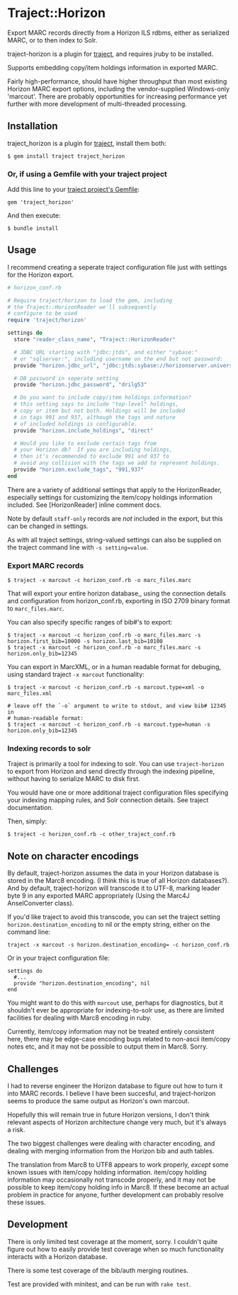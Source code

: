# Traject::Horizon

Export MARC records directly from a Horizon ILS rdbms, either as serialized MARC,
or to then index to Solr.

traject-horizon is a plugin for [traject](http://github.com/jrochkind/traject), and
requires jruby to be installed.

Supports embedding copy/item holdings information in exported MARC.

Fairly high-performance, should have higher throughput than most existing
Horizon MARC export options, including the vendor-supplied Windows-only
'marcout'. There are probably opportunities for increasing performance
yet further with more development of multi-threaded processing.

## Installation

traject_horizon is a plugin for [traject](http://github.com/jrochkind/traject), install
them both:

    $ gem install traject traject_horizon

### Or, if using a Gemfile with your traject project

Add this line to your [traject project's Gemfile](https://github.com/jrochkind/traject/blob/master/doc/extending.md#or-with-bundler):

    gem 'traject_horizon'

And then execute:

    $ bundle install

## Usage

I recommend creating a seperate traject configuration file just with
settings for the Horizon export.

~~~ruby
# horizon_conf.rb

# Require traject/horizon to load the gem, including
# the Traject::HorizonReader we'll subsequently
# configure to be used
require 'traject/horizon'

settings do
  store "reader_class_name", "Traject::HorizonReader"

  # JDBC URL starting with "jdbc:jtds", and either "sybase:"
  # or "sqlserver:", including username on the end but not password:
  provide "horizon.jdbc_url", "jdbc:jtds:sybase://horizonserver.university.edu:2025/horizon_db;user=esys"

  # DB password in seperate setting
  provide "horizon.jdbc_password", "drilg53"

  # Do you want to include copy/item holdings information?
  # this setting says to include "top-level" holdings,
  # copy or item but not both. Holdings will be included
  # in tags 991 and 937, although the tags and nature
  # of included holdings is configurable.
  provide "horizon.include_holdings", "direct"

  # Would you like to exclude certain tags from
  # your Horizon db?  If you are including holdings,
  # then it's recommended to exclude 991 and 937 to
  # avoid any collision with the tags we add to represent holdings.
  provide "horizon.exclude_tags", "991,937"
end
~~~

There are a variety of additional settings that apply to the HorizonReader,
especially settings for customizing the item/copy holdings information
included. See [HorizonReader] inline comment docs.

Note by default `staff-only` records are _not_ included in the export,
but this can be changed in settings.

As with all traject settings, string-valued settings can also be supplied
on the traject command line with `-s setting=value`.

### Export MARC records

    $ traject -x marcout -c horizon_conf.rb -o marc_files.marc

That will export your entire horizon database,,
using the connection details and configuration from horizon_conf.rb, exporting
in ISO 2709 binary format to `marc_files.marc`.

You can also specify specific ranges of bib#'s to export:

    $ traject -x marcout -c horizon_conf.rb -o marc_files.marc -s horizon.first_bib=10000 -s horizon.last_bib=10100
    $ traject -x marcout -c horizon_conf.rb -o marc_files.marc -s horizon.only_bib=12345

You can export in MarcXML, or in a human readable format for debuging,
using standard traject `-x marcout` functionality:

    $ traject -x marcout -c horizon_conf.rb -s marcout.type=xml -o marc_files.xml

    # leave off the `-o` argument to write to stdout, and view bib# 12345 in
    # human-readable format:
    $ traject -x marcout -c horizon_conf.rb -s marcout.type=human -s horizon.only_bib=12345

### Indexing records to solr

Traject is primarily a tool for indexing to solr. You can use `traject-horizon` to
export from Horizon and send directly through the indexing pipeline, without
having to serialize MARC to disk first.

You would have one or more additional traject configuration files specifying
your indexing mapping rules, and Solr connection details. See traject
documentation.

Then, simply:

    $ traject -c horizon_conf.rb -c other_traject_conf.rb

## Note on character encodings

By default, traject-horizon assumes the data in your Horizon database is stored
in the Marc8 encoding. (I think this is true of all Horizon databases?). And by
default, traject-horizon will transcode it to UTF-8, marking leader byte 9 in any
exported MARC appropriately (Using the Marc4J AnselConverter class).

If you'd like traject to avoid this transcode, you can set the traject
setting `horizon.destination_encoding` to nil or the empty string, either
on the command line:

    traject -x marcout -s horizon.destination_encoding= -c horizon_conf.rb

Or in your traject configuration file:

    settings do
      #...
      provide "horizon.destination_encoding", nil
    end

You might want to do this with `marcout` use, perhaps for diagnostics, but
it shouldn't ever be appropriate for indexing-to-solr use, as there are limited
facilities for dealing with Marc8 encoding in ruby.

Currently, item/copy information may not be treated entirely consistent here,
there may be edge-case encoding bugs related to non-ascii item/copy notes etc,
and it may not be possible to output them in Marc8. Sorry.

## Challenges

I had to reverse engineer the Horizon database to figure out how to turn it into
MARC records.  I believe I have been succesful, and traject-horizon seems to produce
the same output as Horizon's own marcout.

Hopefully this will remain true in future Horizon versions, I don't think relevant
aspects of Horizon architecture change very much, but it's always a risk.

The two biggest challenges were dealing with character encoding, and dealing
with merging information from the Horizon bib and auth tables.

The translation from Marc8 to UTF8 appears to work properly, _except_
some known issues with item/copy holding information. item/copy holding
information may occasionally not transcode properly, and it may not
be possible to keep item/copy holding info in Marc8.  If these become
an actual problem in practice for anyone, further development can
probably resolve these issues.


## Development

There is only limited test coverage at the moment, sorry. I couldn't
quite figure out how to easily provide test coverage when so much
functionality interacts with a Horizon database.

There is some test coverage of the bib/auth merging routines.

Test are provided with minitest, and can be run with `rake test`.
